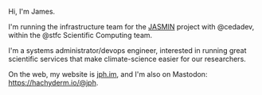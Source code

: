 Hi, I'm James.

I'm running the infrastructure team for the <a
href='https://jasmin.ac.uk/'>JASMIN</a> project with @cedadev, within the @stfc
Scientific Computing team.

I'm a systems administrator/devops engineer, interested in running great
scientific services that make climate-science easier for our researchers.

On the web, my website is <a href='https://jph.im'>jph.im</a>, and I'm also on Mastodon: https://hachyderm.io/@jph.
